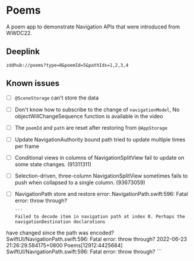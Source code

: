 # Poems

A poem app to demonstrate Navigation APIs that were introduced from WWDC22.

## Deeplink

`zddhub://poems?type=0&poemId=5&pathIds=1,2,3,4`

## Known issues

- [ ] `@SceneStorage` can't store the data
- [ ] Don't know how to subscribe to the change of `navigationModel`, No objectWillChangeSequence function is available in the video
- [ ] The `poemId` and `path` are reset after restoring from `@AppStorage`
- [ ] Update NavigationAuthority bound path tried to update multiple times per frame
- [ ] Conditional views in columns of NavigationSplitView fail to update on some state changes. (91311311)
- [ ] Selection-driven, three-column NavigationSplitView sometimes fails to push when collapsed to a single column. (93673059)
- [ ] NavigationPath store and restore error: NavigationPath.swift:596: Fatal error: throw through?

      ```
      Failed to decode item in navigation path at index 0. Perhaps the navigationDestination declarations
have changed since the path was encoded?
SwiftUI/NavigationPath.swift:596: Fatal error: throw through?
2022-06-23 21:26:29.584175+0800 Poems[12912:4425684] SwiftUI/NavigationPath.swift:596: Fatal error: throw through?
      ```

